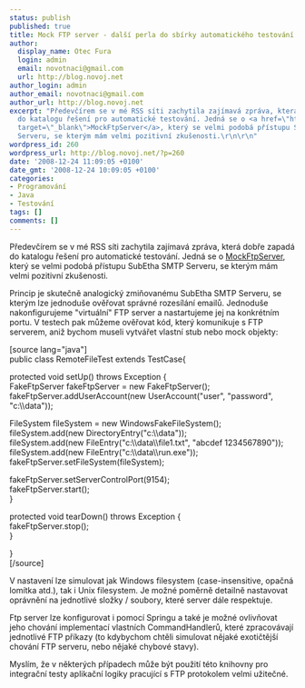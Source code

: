 ```yaml
---
status: publish
published: true
title: Mock FTP server - další perla do sbírky automatického testování
author:
  display_name: Otec Fura
  login: admin
  email: novotnaci@gmail.com
  url: http://blog.novoj.net
author_login: admin
author_email: novotnaci@gmail.com
author_url: http://blog.novoj.net
excerpt: "Předevčírem se v mé RSS síti zachytila zajímavá zpráva, která dobře zapadá
  do katalogu řešení pro automatické testování. Jedná se o <a href=\"http://mockftpserver.sourceforge.net/stubftpserver-features.html\"
  target=\"_blank\">MockFtpServer</a>, který se velmi podobá přístupu SubEtha SMTP
  Serveru, se kterým mám velmi pozitivní zkušenosti.\r\n\r\n"
wordpress_id: 260
wordpress_url: http://blog.novoj.net/?p=260
date: '2008-12-24 11:09:05 +0100'
date_gmt: '2008-12-24 10:09:05 +0100'
categories:
- Programování
- Java
- Testování
tags: []
comments: []
---
```

<p>Předevčírem se v mé RSS síti zachytila zajímavá zpráva, která dobře zapadá do katalogu řešení pro automatické testování. Jedná se o <a href="http://mockftpserver.sourceforge.net/stubftpserver-features.html" target="_blank">MockFtpServer</a>, který se velmi podobá přístupu SubEtha SMTP Serveru, se kterým mám velmi pozitivní zkušenosti.</p>
<p><a id="more"></a><a id="more-260"></a></p>
<p>Princip je skutečně analogický zmiňovanému SubEtha SMTP Serveru, se kterým lze jednoduše ověřovat správné rozesílání emailů. Jednoduše nakonfigurujeme "virtuální" FTP server a nastartujeme jej na konkrétním portu. V testech pak můžeme ověřovat kód, který komunikuje s FTP serverem, aniž bychom museli vytvářet vlastní stub nebo mock objekty:</p>
<p>[source lang="java"]<br />
public class RemoteFileTest extends TestCase{</p>
<p>protected void setUp() throws Exception {<br />
   FakeFtpServer fakeFtpServer = new FakeFtpServer();<br />
   fakeFtpServer.addUserAccount(new UserAccount("user", "password", "c:\\data"));</p>
<p>   FileSystem fileSystem = new WindowsFakeFileSystem();<br />
   fileSystem.add(new DirectoryEntry("c:\\data"));<br />
   fileSystem.add(new FileEntry("c:\\data\\file1.txt", "abcdef 1234567890"));<br />
   fileSystem.add(new FileEntry("c:\\data\\run.exe"));<br />
   fakeFtpServer.setFileSystem(fileSystem);</p>
<p>   fakeFtpServer.setServerControlPort(9154);<br />
   fakeFtpServer.start();<br />
}</p>
<p>protected void tearDown() throws Exception {<br />
        fakeFtpServer.stop();<br />
}</p>
<p>}<br />
[/source]</p>
<p>V nastavení lze simulovat jak Windows filesystem (case-insensitive, opačná lomítka atd.), tak i Unix filesystem. Je možné poměrně detailně nastavovat oprávnění na jednotlivé složky / soubory, které server dále respektuje.</p>
<p>Ftp server lze konfigurovat i pomocí Springu a také je možné ovlivňovat jeho chování implementací vlastních CommandHandlerů, které zpracovávají jednotlivé FTP příkazy (to kdybychom chtěli simulovat nějaké exotičtější chování FTP serveru, nebo nějaké chybové stavy).</p>
<p>Myslím, že v některých případech může být použití této knihovny pro integrační testy aplikační logiky pracující s FTP protokolem velmi užitečné.</p>
